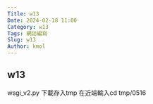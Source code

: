 ```yaml
---
Title: w13
Date: 2024-02-18 11:00
Category: w13
Tags: 網誌編寫
Slug: w13
Author: kmol
---
```


## w13
wsgi_v2.py 下載存入tmp
在近端輸入cd tmp/0516